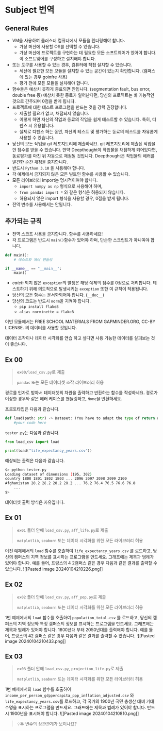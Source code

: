 # Subject 번역

## General Rules

- VM을 사용하여 클러스터 컴퓨터에서 모듈을 렌더링해야 합니다.
	- 가상 머신에 사용할 OS를 선택할 수 있습니다.
	- 가상 머신에 프로젝트를 구현하는 데 필요한 모든 소프트웨어가 있어야 합니다. 이 소프트웨어를 구성하고 설치해야 합니다.
- 또는 도구를 사용할 수 있는 경우, 컴퓨터에 직접 설치할 수 있습니다.
	- 세션에 필요한 모든 모듈을 설치할 수 있는 공간이 있는지 확인합니다. (캠퍼스에 있는 경우 goinfre 사용)
	- 평가 전에 모든 모듈을 설치해야 합니다.
- 함수들은 예상치 못하게 종료되면 안됩니다. (segmentation fault, bus error, double free 등) 예상치 못한 종료가 일어난다면, 당신의 프로젝트는 비 기능적인 것으로 간주되며 0점을 받게 됩니다.
- 프로젝트에 대한 테스트 프로그램을 만드는 것을 강력 권장합니다.
	- 제출할 필요가 없고, 채점되지 않습니다. 
	- 이렇게 하면 자신의 작업과 동료의 작업을 쉽게 테스트할 수 있습니다. 특히, 디펜스 시 유용합니다.
	- 실제로 디펜스 하는 동안, 자신의 테스트 및 평가하는 동료의 테스트를 자유롭게 사용할 수 있습니다.
- 당신의 모든 작업을 git 레포지토리에 제출하세요. git 레포지토리에 제출된 작업물만 점수를 받을 수 있습니다. 만약 Deepthought이 작업물을 채점하게 되어있다면, 동료평가를 마친 뒤 자동으로 채점될 것입니다. Deepthought은 작업물의 에러를 발견한 순간 채점을 중지합니다.
- 반드시 `Python 3.10` 을 사용해야 합니다.
- 각 예제에서 금지되지 않은 모든 빌트인 함수를 사용할 수 있습니다.
- 모든 라이브러리 import는 명시적이여야 합니다. 
	- `import numpy as np` 형식으로 사용해야 하며,
	- `from pandas import *`  와 같은 형식은 허용되지 않습니다.
	- 허용되지 않은 import 형식을 사용할 경우, 0점을 받게 됩니다.
- 전역 변수를 사용해서는 안됩니다.

## 추가되는 규칙

- 전역 스코프 사용을 금지합니다. 함수를 사용하세요!
- 각 프로그램은 반드시 `main()`함수가 있어야 하며, 단순한 스크립트가 아니여야 합니다.
```python
def main():
	# 테스트와 에러 헨들링

if __name__ == "__main__":
	main()
```
- _catch_ 되지 않은 `exception`의 발생은 해당 예제의 점수를 0점으로 처리합니다. 테스트하기 위해 의도적으로 발생시키는 `exception` 또한 이 규칙이 적용됩니다.
- 당신의 모든 함수는 문서화되어야 합니다. (`__doc__`)
- 당신의 코드는 반드시 `norm`을 지켜야 합니다.
	- `pip install flake8`
	- `alias norminette = flake8`

이번 모듈에서는 FREE SCHOOL MATERIALS FROM GAPMINDER.ORG, CC-BY LICENSE. 의 데이터를 사용할 것입니다.

데이터 조작이나 데이터 시각화를 연습 하고 싶다면 사용 가능한 데이터를 살펴보는 것이 좋습니다.

## Ex 00
> `ex00/load_csv.py`로 제출
> 
> `pandas` 또는 모든 데이터셋 조작 라이브러리 허용

경로를 인자로 받아서 데이터셋의 차원을 출력하고 반환하는 함수를 작성하세요.
경로가 이상한 경우와 같은 에러 케이스를 핸들링하고, `None`을 반환하세요.

프로토타입은 다음과 같습니다.
```python
def load(path: str) -> Dataset: (You have to adapt the type of return according to your library)
	#your code here
```

`tester.py`는 다음과 같습니다.
```python
from load_csv import load

print(load("life_expectancy_years.csv"))
```

예상되는 출력은 다음과 같습니다.
```bash
$> python tester.py 
Loading dataset of dimensions (195, 302) 
country 1800 1801 1802 1803 ... 2096 2097 2098 2099 2100 
Afghanistan 28.2 28.2 28.2 28.2 ... 76.2 76.4 76.5 76.6 76.8 
	... 
$>
```
데이터셋 출력 방식은 자유입니다.

## Ex 01

> `ex01` 폴더 안에 `load_csv.py`, `aff_life.py`로 제출
>
> `matplotlib`, `seaborn` 또는 데이터 시각화를 위한 모든 라이브러리 허용

이전 예제에서의 `load` 함수를 호출하여  `life_expectancy_years.csv` 를 로드하고, 당신의 캠퍼스의 지역 정보를 표시하는 프로그램을 만드세요.
그래프에는 제목과 범례가 있어야 합니다.
예를 들어, 프랑스의 4 2캠퍼스 같은 경우 다음과 같은 결과를 출력할 수 있습니다.
![[Pasted image 20240104210226.png]]

## Ex 02

> `ex02` 폴더 안에 `load_csv.py`, `aff_pop.py`로 제출
>
> `matplotlib`, `seaborn` 또는 데이터 시각화를 위한 모든 라이브러리 허용

1번 예제에서의 `load` 함수를 호출하여  `population_total.csv` 를 로드하고, 당신의 캠퍼스의 지역 정보와 특정 캠퍼스의 정보를 표시하는 프로그램을 만드세요.
그래프에는 제목과 범례가 있어야 합니다.
1800년대 부터 2050년대를 출력해야 합니다.
예를 들어, 프랑스의 42 캠퍼스 같은 경우 다음과 같은 결과를 출력할 수 있습니다.
![[Pasted image 20240104210433.png]]

## Ex 03

> `ex03` 폴더 안에 `load_csv.py`, `projection_life.py`로 제출
>
> `matplotlib`, `seaborn` 또는 데이터 시각화를 위한 모든 라이브러리 허용

1번 예제에서의 `load` 함수를 호출하여 `income_per_person_gdppercapita_ppp_inflation_adjusted.csv` 와 `life_expectancy_years.csv`를 로드하고, 각 국가의 1900년 국민 총생산 대비 기대 수명을 표시하는 프로그램을 만드세요.
그래프에는 제목과 범례가 있어야 합니다.
반드시 1900년을 표시해야 합니다.
![[Pasted image 20240104210810.png]]

>💡두 변수의 상관관계가 보이나요?

